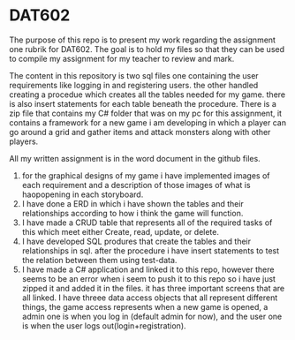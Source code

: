 # DAT602
The purpose of this repo is to present my work regarding the assignment one rubrik for DAT602. The goal is to hold my files so that they can be used to compile my assignment for my teacher to review and mark.

The content in this repository is two sql files one containing the user requirements like logging in and registering users. the other handled creating a procedue which creates all the tables needed for my game. there is also insert statements for each table beneath the procedure. 
There is a zip file that contains my C# folder that was on my pc for this assignment, it contains a framework for a new game i am developing in which a player can go around a grid and gather items and attack monsters along with other players.


All my written assignment is in the word document in the github files.


1. for the graphical designs of my game i have implemented images of each requirement and a description of those images of what is haopopening in each storyboard.
2. I have done a ERD in which i have shown the tables and their relationships according to how i think the game will function.
3. I have made a CRUD table that represents all of the required tasks of this which meet either Create, read, update, or delete.
4. I have developed SQL produres that create the tables and their relationships in sql. after the procedure i have insert statements to test the relation between them using test-data.
5. I have made a C# application and linked it to this repo, however there seems to be an error when i seem to push it to this repo so i have just zipped it and added it in the files. it has three important screens that are all linked. I have threee data access objects that all represent different things, the game access represents when a new game is opened, a admin one is when you log in (default admin for now), and the user one is when the user logs out(login+registration).
